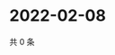 # 2022-02-08

共 0 条

<!-- BEGIN WEIBO -->
<!-- 最后更新时间 Tue Feb 08 2022 14:18:01 GMT+0800 (China Standard Time) -->

<!-- END WEIBO -->
